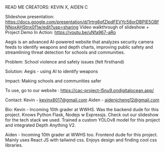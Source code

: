 READ ME
CREATORS: KEVIN X, AIDEN C

Slideshow presentation: https://docs.google.com/presentation/d/1rtrg6qfZIpdFEVYc58orDBPIE5OBfNNoxAHStnx0f1w/edit?usp=sharing
Video walkthrough of slideshow + Project Demo In Action: https://youtu.be/uNfa967-aRo

Aegis is an advanced AI-powered website that analyzes security camera feeds to identify weapons and depth charts, improving public safety and streamlining threat detection for schools and communities.

Problem: School violence and safety issues (felt firsthand)

Solution: Aegis - using AI to identify weapons

Impact: Making schools and communities safer

To use, go to our website
: https://cac-project-l5nu9.ondigitalocean.app/





Contact: 
Kevin - kevinx8017@gmail.com
Aiden - aidenjcheng12@gmail.com

Bio:
Kevin - Incoming 10th grader at WWHS. Was the backend dude for this project. Knows Python Flask, Nodejs w Expressjs. Check out our slideshow for the tech stack we used. Trained a custom YOLOv8 model for this project and integrated Depth Anything V2. 

Aiden - Incoming 10th grader at WWHS too. Frontend dude for this project. Mainly uses React JS with tailwind css. Enjoys design and finding cool css libraries. 
